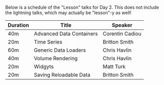Below is a schedule of the "Lesson" talks for Day 2.  This does not include the
lightning talks, which may actually be "lesson"-y as well!

 | Duration | Title                    | Speaker         |
 | -        | -                        | -               |
 | 40m      | Advanced Data Containers | Corentin Cadiou |
 | 20m      | Time Series              | Britton Smith   |
 | 60m      | Generic Data Loaders     | Chris Havlin    |
 | 40m      | Volume Rendering         | Chris Havlin    |
 | 20m      | Widgyts                  | Matt Turk       |
 | 20m      | Saving Reloadable Data   | Britton Smith   |
